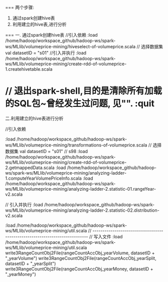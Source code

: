 ===
两个步骤:
1. 通过spark创建hive表
2. 利用建立的hive表,进行分析

===
一. 通过spark创建hive表
//引入依赖
:load  /home/hadoop/workspace_github/hadoop-ws/spark-ws/MLlib/volumeprice-mining/hiveselect-of-volumeprice.scala
// 选择数据集
val datasetID = "s01"
//引入并执行
:load  /home/hadoop/workspace_github/hadoop-ws/spark-ws/MLlib/volumeprice-mining/create-rdd-of-volumeprice-1.createhivetable.scala

// 退出spark-shell,目的是清除所有加载的SQL包~曾经发生过问题, 见"".
:quit
===
二.利用建立的hive表进行分析

//引入依赖
 
:load  /home/hadoop/workspace_github/hadoop-ws/spark-ws/MLlib/volumeprice-mining/transformations-of-volumeprice.scala
// 选择数据集
val datasetID = "s01" // s98
:load  /home/hadoop/workspace_github/hadoop-ws/spark-ws/MLlib/volumeprice-mining/create-rdd-of-volumeprice-2.getmappedData.scala
:load  /home/hadoop/workspace_github/hadoop-ws/spark-ws/MLlib/volumeprice-mining/analyzing-ladder-1.computeYearVolumePriceInfo.scala
:load  /home/hadoop/workspace_github/hadoop-ws/spark-ws/MLlib/volumeprice-mining/analyzing-ladder-2.statistic-01.rangeYear-v2.scala

// 引入并执行
:load  /home/hadoop/workspace_github/hadoop-ws/spark-ws/MLlib/volumeprice-mining/analyzing-ladder-2.statistic-02.distribution-v2.scala

:load  /home/hadoop/workspace_github/hadoop-ws/spark-ws/MLlib/volumeprice-mining/util.scala
// ----------------------------------------------------------------------------
// 写入文件
:load  /home/hadoop/workspace_github/hadoop-ws/spark-ws/MLlib/volumeprice-mining/util.scala
write3RangeCountObj2File(rangeCountAccObj_yearVolume, datasetID + "_yearVolume")
write3RangeCountObj2File(rangeCountAccObj_yearSplit, datasetID + "_yearSplit")
write3RangeCountObj2File(rangeCountAccObj_yearMoney, datasetID + "_yearMoney")

